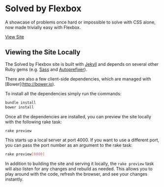 # Solved by Flexbox

A showcase of problems once hard or impossible to solve with CSS alone, now made trivially easy with Flexbox.

[View Site](http://philipwalton.github.io/solved-by-flexbox/)

## Viewing the Site Locally

The Solved by Flexbox site is built with [Jekyll](http://jekyllrb.com/) and depends on several other Ruby gems (e.g. [Sass](http://sass-lang.com/) and [Autoprefixer](https://github.com/ai/autoprefixer)).

There are also a few client-side dependencies, which are managed with [Bower[(http://bower.io).

To install all the dependencies simply run the commands:

```sh
bundle install
bower install
```

Once all the dependencies are installed, you can preview the site locally with the following rake task:

```sh
rake preview
```

This starts up a local server at port 4000. If you want to use a different port, you can pass the port number as an argument to the rake task:

```sh
rake preview[8080]
```

In addition to building the site and serving it locally, the `rake preview` task will also listen for any changes and rebuild as needed. This allows you to play around with the code, refresh the browser, and see your changes instantly.

